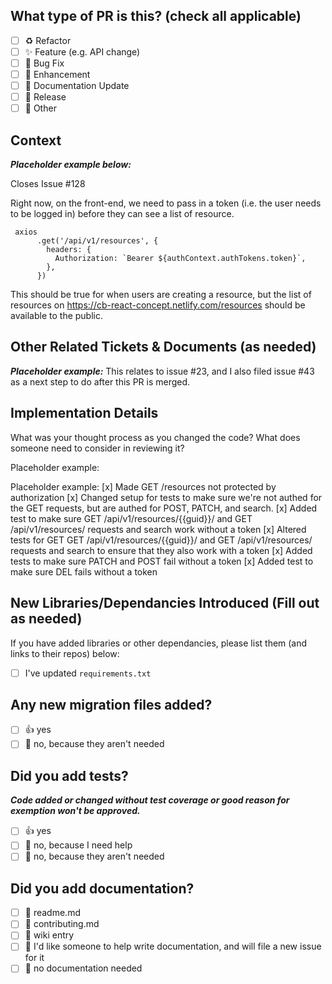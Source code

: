 ## What type of PR is this? (check all applicable)

- [ ] ♻️ Refactor
- [ ] ✨ Feature (e.g. API change)
- [ ] 🐛 Bug Fix
- [ ] 🎨 Enhancement
- [ ] 📝 Documentation Update
- [ ] 🔖 Release
- [ ] 🚩 Other

## Context

**_Placeholder example below:_**

Closes Issue #128

Right now, on the front-end, we need to pass in a token (i.e. the user needs to be logged in) before they can see a list of resource.

```
 axios
      .get('/api/v1/resources', {
        headers: {
          Authorization: `Bearer ${authContext.authTokens.token}`,
        },
      })
```

This should be true for when users are creating a resource, but the list of resources on https://cb-react-concept.netlify.com/resources should be available to the public.

## Other Related Tickets & Documents (as needed)

**_Placeholder example:_** This relates to issue #23, and I also filed issue #43 as a next step to do after this PR is merged.

## Implementation Details
What was your thought process as you changed the code? What does someone need to consider in reviewing it?

Placeholder example:

Placeholder example:
[x] Made GET /resources not protected by authorization
[x] Changed setup for tests to make sure we're not authed for the GET requests, but are authed for POST, PATCH, and search.
[x] Added test to make sure GET /api/v1/resources/{{guid}}/ and GET /api/v1/resources/ requests and search work without a token
[x] Altered tests for GET GET /api/v1/resources/{{guid}}/ and GET /api/v1/resources/ requests and search to ensure that they also work with a token
[x] Added tests to make sure PATCH and POST fail without a token
[x] Added test to make sure DEL fails without a token

## New Libraries/Dependancies Introduced (Fill out as needed)


If you have added libraries or other dependancies, please list them (and links to their repos) below:

- [ ] I've updated `requirements.txt`

## Any new migration files added?

- [ ] 👍 yes
- [ ] 🙅 no, because they aren't needed

## Did you add tests?
**_Code added or changed without test coverage or good reason for exemption won't be approved._**

- [ ] 👍 yes
- [ ] 🙋 no, because I need help
- [ ] 🙅 no, because they aren't needed

## Did you add documentation?

- [ ] 📜 readme.md
- [ ] 📜 contributing.md
- [ ] 📜 wiki entry
- [ ] 🙋 I'd like someone to help write documentation, and will file a new issue for it
- [ ] 🙅 no documentation needed
